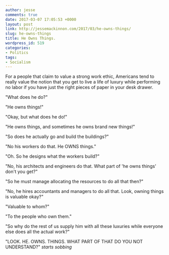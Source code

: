 ```yaml
---
author: jesse
comments: true
date: 2017-03-07 17:05:53 +0000
layout: post
link: http://jessemackinnon.com/2017/03/he-owns-things/
slug: he-owns-things
title: He Owns Things.
wordpress_id: 519
categories:
- Politics
tags:
- Socialism
---
```


For a people that claim to value a strong work ethic, Americans tend to really value the notion that you get to live a life of luxury while performing no labor if you have just the right pieces of paper in your desk drawer.

"What does he do?"

"He owns things!"

"Okay, but what does he do!"

"He owns things, and sometimes he owns brand new things!"

"So does he actually go and build the buildings?"

"No his workers do that. He OWNS things."

"Oh. So he designs what the workers build?"

"No, his architects and engineers do that. What part of 'he owns things' don't you get?"

"So he must manage allocating the resources to do all that then?"

"No, he hires accountants and managers to do all that. Look, owning things is valuable okay?"

"Valuable to whom?"

"To the people who own them."

"So why do the rest of us supply him with all these luxuries while everyone else does all the actual work?"

"LOOK. HE. OWNS. THINGS. WHAT PART OF THAT DO YOU NOT UNDERSTAND?" *starts sobbing*

